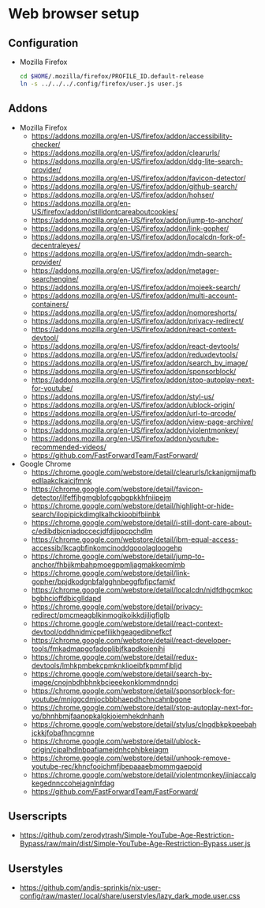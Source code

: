 # Web browser setup

## Configuration

-   Mozilla Firefox
    ```sh
    cd $HOME/.mozilla/firefox/PROFILE_ID.default-release
    ln -s ../../../.config/firefox/user.js user.js
    ```

## Addons

-   Mozilla Firefox
    -   https://addons.mozilla.org/en-US/firefox/addon/accessibility-checker/
    -   https://addons.mozilla.org/en-US/firefox/addon/clearurls/
    -   https://addons.mozilla.org/en-US/firefox/addon/ddg-lite-search-provider/
    -   https://addons.mozilla.org/en-US/firefox/addon/favicon-detector/
    -   https://addons.mozilla.org/en-US/firefox/addon/github-search/
    -   https://addons.mozilla.org/en-US/firefox/addon/hohser/
    -   https://addons.mozilla.org/en-US/firefox/addon/istilldontcareaboutcookies/
    -   https://addons.mozilla.org/en-US/firefox/addon/jump-to-anchor/
    -   https://addons.mozilla.org/en-US/firefox/addon/link-gopher/
    -   https://addons.mozilla.org/en-US/firefox/addon/localcdn-fork-of-decentraleyes/
    -   https://addons.mozilla.org/en-US/firefox/addon/mdn-search-provider/
    -   https://addons.mozilla.org/en-US/firefox/addon/metager-searchengine/
    -   https://addons.mozilla.org/en-US/firefox/addon/mojeek-search/
    -   https://addons.mozilla.org/en-US/firefox/addon/multi-account-containers/
    -   https://addons.mozilla.org/en-US/firefox/addon/nomoreshorts/
    -   https://addons.mozilla.org/en-US/firefox/addon/privacy-redirect/
    -   https://addons.mozilla.org/en-US/firefox/addon/react-context-devtool/
    -   https://addons.mozilla.org/en-US/firefox/addon/react-devtools/
    -   https://addons.mozilla.org/en-US/firefox/addon/reduxdevtools/
    -   https://addons.mozilla.org/en-US/firefox/addon/search_by_image/
    -   https://addons.mozilla.org/en-US/firefox/addon/sponsorblock/
    -   https://addons.mozilla.org/en-US/firefox/addon/stop-autoplay-next-for-youtube/
    -   https://addons.mozilla.org/en-US/firefox/addon/styl-us/
    -   https://addons.mozilla.org/en-US/firefox/addon/ublock-origin/
    -   https://addons.mozilla.org/en-US/firefox/addon/url-to-qrcode/
    -   https://addons.mozilla.org/en-US/firefox/addon/view-page-archive/
    -   https://addons.mozilla.org/en-US/firefox/addon/violentmonkey/
    -   https://addons.mozilla.org/en-US/firefox/addon/youtube-recommended-videos/
    -   https://github.com/FastForwardTeam/FastForward/
-   Google Chrome
    -   https://chrome.google.com/webstore/detail/clearurls/lckanjgmijmafbedllaakclkaicjfmnk
    -   https://chrome.google.com/webstore/detail/favicon-detector/jlfeffjhgmgblofcgpbgpkkhfniipejm
    -   https://chrome.google.com/webstore/detail/highlight-or-hide-search/ilopipickdimglkalhckioobifbiinbk
    -   https://chrome.google.com/webstore/detail/i-still-dont-care-about-c/edibdbjcniadpccecjdfdjjppcpchdlm
    -   https://chrome.google.com/webstore/detail/ibm-equal-access-accessib/lkcagbfjnkomcinoddgooolagloogehp
    -   https://chrome.google.com/webstore/detail/jump-to-anchor/fhbjjkmbahpmoegppmljagmakkeomlmb
    -   https://chrome.google.com/webstore/detail/link-gopher/bpjdkodgnbfalgghnbeggfbfjpcfamkf
    -   https://chrome.google.com/webstore/detail/localcdn/njdfdhgcmkocbgbhcioffdbicglldapd
    -   https://chrome.google.com/webstore/detail/privacy-redirect/pmcmeagblkinmogikoikkdjiligflglb
    -   https://chrome.google.com/webstore/detail/react-context-devtool/oddhnidmicpefilikhgeagedibnefkcf
    -   https://chrome.google.com/webstore/detail/react-developer-tools/fmkadmapgofadopljbjfkapdkoienihi
    -   https://chrome.google.com/webstore/detail/redux-devtools/lmhkpmbekcpmknklioeibfkpmmfibljd
    -   https://chrome.google.com/webstore/detail/search-by-image/cnojnbdhbhnkbcieeekonklommdnndci
    -   https://chrome.google.com/webstore/detail/sponsorblock-for-youtube/mnjggcdmjocbbbhaepdhchncahnbgone
    -   https://chrome.google.com/webstore/detail/stop-autoplay-next-for-yo/bhnhbmjfaanopkalgkjoiemhekdnhanh
    -   https://chrome.google.com/webstore/detail/stylus/clngdbkpkpeebahjckkjfobafhncgmne
    -   https://chrome.google.com/webstore/detail/ublock-origin/cjpalhdlnbpafiamejdnhcphjbkeiagm
    -   https://chrome.google.com/webstore/detail/unhook-remove-youtube-rec/khncfooichmfjbepaaaebmommgaepoid
    -   https://chrome.google.com/webstore/detail/violentmonkey/jinjaccalgkegednnccohejagnlnfdag
    -   https://github.com/FastForwardTeam/FastForward/

## Userscripts

-   https://github.com/zerodytrash/Simple-YouTube-Age-Restriction-Bypass/raw/main/dist/Simple-YouTube-Age-Restriction-Bypass.user.js

## Userstyles

-   https://github.com/andis-sprinkis/nix-user-config/raw/master/.local/share/userstyles/lazy_dark_mode.user.css
